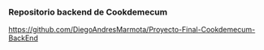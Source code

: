 ### Repositorio backend de Cookdemecum ###
https://github.com/DiegoAndresMarmota/Proyecto-Final-Cookdemecum-BackEnd
